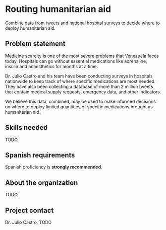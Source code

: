 # Routing humanitarian aid
Combine data from tweets and national hospital surveys to decide where to deploy humanitarian aid.

## Problem statement
Medicine scarcity is one of the most severe problems that Venezuela faces today. Hospitals can go without essential medications like adrenaline, insulin and anaesthetics for months at a time.

Dr. Julio Castro and his team have been conducting surveys in hospitals nationwide to keep track of where specific medications are most needed. They have also been collecting a database of more than 2 million tweets that contain medical supply requests, emergency data, and other indicators.

We believe this data, combined, may be used to make informed decisions on where to deploy limited quantities of specific medications brought as humanitarian aid.

## Skills needed
TODO

## Spanish requirements
Spanish proficiency is **strongly recommended**.

## About the organization
TODO

## Project contact
Dr. Julio Castro, TODO
